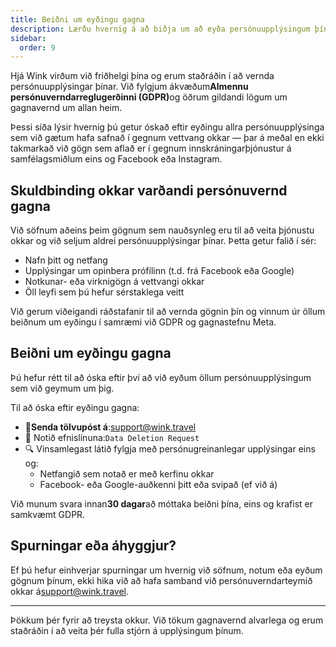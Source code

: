 ```yaml
---
title: Beiðni um eyðingu gagna
description: Lærðu hvernig á að biðja um að eyða persónuupplýsingum þínum á Wink.
sidebar:
  order: 9
---
```

Hjá Wink virðum við friðhelgi þína og erum staðráðin í að vernda persónuupplýsingar þínar. Við fylgjum ákvæðum**Almennu persónuverndarreglugerðinni (GDPR)**&#x6F;g öðrum gildandi lögum um gagnavernd um allan heim.

Þessi síða lýsir hvernig þú getur óskað eftir eyðingu allra persónuupplýsinga sem við gætum hafa safnað í gegnum vettvang okkar — þar á meðal en ekki takmarkað við gögn sem aflað er í gegnum innskráningarþjónustur á samfélagsmiðlum eins og Facebook eða Instagram.

## Skuldbinding okkar varðandi persónuvernd gagna

Við söfnum aðeins þeim gögnum sem nauðsynleg eru til að veita þjónustu okkar og við seljum aldrei persónuupplýsingar þínar. Þetta getur falið í sér:

* Nafn þitt og netfang
* Upplýsingar um opinbera prófílinn (t.d. frá Facebook eða Google)
* Notkunar- eða virknigögn á vettvangi okkar
* Öll leyfi sem þú hefur sérstaklega veitt

Við gerum viðeigandi ráðstafanir til að vernda gögnin þín og vinnum úr öllum beiðnum um eyðingu í samræmi við GDPR og gagnastefnu Meta.

## Beiðni um eyðingu gagna

Þú hefur rétt til að óska ​​eftir því að við eyðum öllum persónuupplýsingum sem við geymum um þig.

Til að óska ​​eftir eyðingu gagna:

* 📧**Senda tölvupóst á**:<support@wink.travel>
* 📝 Notið efnislínuna:`Data Deletion Request`
* 🔍 Vinsamlegast látið fylgja með persónugreinanlegar upplýsingar eins og:
  * Netfangið sem notað er með kerfinu okkar
  * Facebook- eða Google-auðkenni þitt eða svipað (ef við á)

Við munum svara innan**30 dagar**að móttaka beiðni þína, eins og krafist er samkvæmt GDPR.

## Spurningar eða áhyggjur?

Ef þú hefur einhverjar spurningar um hvernig við söfnum, notum eða eyðum gögnum þínum, ekki hika við að hafa samband við persónuverndarteymið okkar á<support@wink.travel>.

***

Þökkum þér fyrir að treysta okkur. Við tökum gagnavernd alvarlega og erum staðráðin í að veita þér fulla stjórn á upplýsingum þínum.


